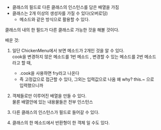 - 클래스의 필드로 다른 클래스의 인스턴스를 담은 배열을 가짐
- 클래스는 2개 이상의 생성자를 가질 수 있다(오버로딩)
  - 메소드와 같은 방식으로 활용할 수 있다.

클래스의 내의 한 필드가 다른 클래스로 가능한 것을 해볼 것이다.


배운 것:    
1. 일단 ChickenMenu에서 보면 메소드가 2개인 것을 알 수 있다.<br>
cook을 변경하지 않은 메소드를 1번 메소드 , 변경할 수 있는 메소드를
  2번 메소드라고 할 때,
      - .cook을 사용하면 fry라고 나온다 
      - 즉 고정값으로 접근할 수 있다, 그외는 입력값으로 나옴
      왜 why?  this.~ 으로 입력했으니까


2. 객체들로만 이루어진 배열을 만들 수 있다.  
물론 배열안에 있는 내용물들은 전부 인스턴스
3. 다른 클래스의 인스턴스가 필드로 들어갈 수 있다.
4. 클래스의 한 메소드에서 반환형이 한 객체 일 수도 있다.

